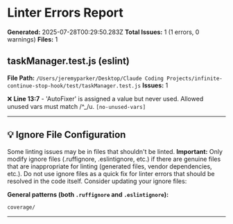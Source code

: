 # Linter Errors Report

**Generated:** 2025-07-28T00:29:50.283Z
**Total Issues:** 1 (1 errors, 0 warnings)
**Files:** 1

## taskManager.test.js (eslint)

**File Path:** `/Users/jeremyparker/Desktop/Claude Coding Projects/infinite-continue-stop-hook/test/taskManager.test.js`
**Issues:** 1

❌ **Line 13:7** - 'AutoFixer' is assigned a value but never used. Allowed unused vars must match /^_/u. `[no-unused-vars]`

---

## 💡 Ignore File Configuration

Some linting issues may be in files that shouldn't be linted. **Important:** Only modify ignore files (.ruffignore, .eslintignore, etc.) if there are genuine files that are inappropriate for linting (generated files, vendor dependencies, etc.). Do not use ignore files as a quick fix for linter errors that should be resolved in the code itself. Consider updating your ignore files:

**General patterns (both `.ruffignore` and `.eslintignore`):**
```
coverage/
```

---

